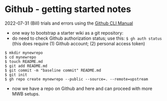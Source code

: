 # Github - getting started notes

2022-07-31 (Bill) trials and errors using the [Github CLI Manual](https://cli.github.com/manual/)

- one way to bootstrap a starter wiki as a git repository:
- do need to check Github authorization status; use this: `$ gh auth
  status`
  (this does require (1) Github account; (2) personal access token)

```shell
$ mkdir mynewrepo
$ cd mynewrepo
$ touch README.md
$ git add README.md
$ git commit -m "baseline commit" README.md
$ git init
$ gh repo create mynewrepo --public --source=. --remote=upstream
```

- now we have a repo on Github and here and can proceed with more MWB
setups.
